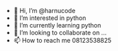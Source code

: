 - 👋 Hi, I’m @harnucode
- 👀 I’m interested in python
- 🌱 I’m currently learning python 
- 💞️ I’m looking to collaborate on ...
- 📫 How to reach me 08123538825

<!---
harnucode/harnucode is a ✨ special ✨ repository because its `README.md` (this file) appears on your GitHub profile.
You can click the Preview link to take a look at your changes.
--->

